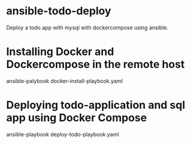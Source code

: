 # ansible-todo-deploy
Deploy a todo app with mysql with dockercompose using ansible.

# Installing Docker and Dockercompose in the remote host
ansible-palybook docker-install-playbook.yaml

# Deploying todo-application and sql app using Docker Compose
ansible-playbook deploy-todo-playbook.yaml